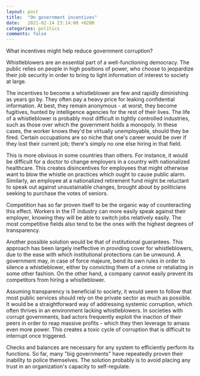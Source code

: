 ```yaml
---
layout: post
title:  "On government incentives"
date:   2021-02-14 23:14:00 +0200
categories: politics
comments: false
---
```


What incentives might help reduce government corruption?

<!--more-->

Whistleblowers are an essential part of a well-functioning democracy. The public relies on people in high positions of power, who choose to jeopardize their job security in order to bring to light information of interest to society at large.

The incentives to become a whistleblower are few and rapidly diminishing as years go by. They often pay a heavy price for leaking confidential information. At best, they remain anonymous - at worst, they become fugitives, hunted by intelligence agencies for the rest of their lives.
The life of a whistleblower is probably most difficult in tightly controlled industries, such as those over which the government holds a monopoly. In these cases, the worker knows they'd be virtually unemployable, should they be fired. Certain occupations are so niche that one's career would be over if they lost their current job; there's simply no one else hiring in that field.

This is more obvious in some countries than others. For instance, it would be difficult for a doctor to change employers in a country with nationalized healthcare. This creates disincentives for employees that might otherwise want to blow the whistle on practices which ought to cause public alarm. Similarly, an employee at a nationalized retirement fund might be reluctant to speak out against unsustainable changes, brought about by politicians seeking to purchase the votes of seniors.

Competition has so far proven itself to be the organic way of counteracting this effect. Workers in the IT industry can more easily speak against their employer, knowing they will be able to switch jobs relatively easily. The most competitive fields also tend to be the ones with the highest degrees of transparency.

Another possible solution would be that of institutional guarantees. This approach has been largely ineffective in providing cover for whistleblowers, due to the ease with which institutional protections can be unwound. A government may, in case of force majeure, bend its own rules in order to silence a whistleblower, either by convicting them of a crime or retaliating in some other fashion. On the other hand, a company cannot easily prevent its competitors from hiring a whistleblower.

Assuming transparency is beneficial to society, it would seem to follow that most public services should rely on the private sector as much as possible. It would be a straightforward way of addressing systemic corruption, which often thrives in an environment lacking whistleblowers. In societies with corrupt governments, bad actors frequently exploit the inaction of their peers in order to reap massive profits - which they then leverage to amass even more power. This creates a toxic cycle of corruption that is difficult to interrupt once triggered.

Checks and balances are necessary for any system to efficiently perform its functions. So far, many "big governments" have repeatedly proven their inability to police themselves. The solution probably is to avoid placing any trust in an organization's capacity to self-regulate.
